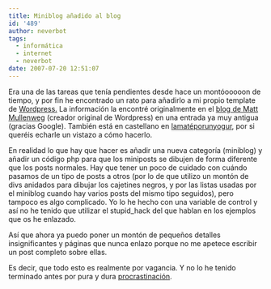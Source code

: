 ```yaml
---
title: Miniblog añadido al blog
id: '489'
author: neverbot
tags:
  - informática
  - internet
  - neverbot
date: 2007-07-20 12:51:07
---
```


Era una de las tareas que tenía pendientes desde hace un montóooooon de tiempo, y por fin he encontrado un rato para añadirlo a mi propio template de [Wordpress.](http://es.wordpress.com/) La información la encontré originalmente en el [blog de Matt Mullenweg](http://photomatt.net/2004/05/19/asides/) (creador original de Wordpress) en una entrada ya muy antigua (gracias Google). También está en castellano en [lamatéporunyogur](http://www.lamateporunyogur.net/archivos/2005/03/07/asides-o-miniblog-en-wordpress/), por si queréis echarle un vistazo a cómo hacerlo.

En realidad lo que hay que hacer es añadir una nueva categoría (miniblog) y añadir un código php para que los miniposts se dibujen de forma diferente que los posts normales. Hay que tener un poco de cuidado con cuándo pasamos de un tipo de posts a otros (por lo de que utilizo un montón de divs anidados para dibujar los cajetines negros, y por las listas usadas por el miniblog cuando hay varios posts del mismo tipo seguidos), pero tampoco es algo complicado. Yo lo he hecho con una variable de control y así no he tenido que utilizar el stupid\_hack del que hablan en los ejemplos que os he enlazado.

Así que ahora ya puedo poner un montón de pequeños detalles insignificantes y páginas que nunca enlazo porque no me apetece escribir un post completo sobre ellas.

Es decir, que todo esto es realmente por vagancia. Y no lo he tenido terminado antes por pura y dura [procrastinación](http://es.wikipedia.org/wiki/Procrastinaci%C3%B3n).